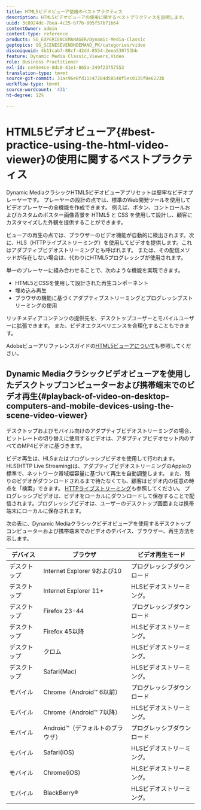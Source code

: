 ```yaml
---
title: HTML5ビデオビューア使用のベストプラクティス
description: HTML5ビデオビューアの使用に関するベストプラクティスを説明します。
uuid: 3c8924dc-7bea-4c25-b77b-005f57b71b64
contentOwner: admin
content-type: reference
products: SG_EXPERIENCEMANAGER/Dynamic-Media-Classic
geptopics: SG_SCENESEVENONDEMAND_PK/categories/video
discoiquuid: 4b11cab7-88cf-42dd-8554-2eea530753bb
feature: Dynamic Media Classic,Viewers,Video
role: Business Practitioner
exl-id: ce49e4ce-8dc0-41e1-865a-249f23757553
translation-type: tm+mt
source-git-commit: 31ac96e6fd11c47284d58540f5ec0135f0e6223b
workflow-type: tm+mt
source-wordcount: '431'
ht-degree: 12%

---
```


# HTML5ビデオビューア{#best-practice-using-the-html-video-viewer}の使用に関するベストプラクティス

Dynamic MediaクラシックHTML5ビデオビューアプリセットは堅牢なビデオプレーヤーです。 プレーヤーの設計の点では、標準のWeb開発ツールを使用してビデオプレーヤーの全機能を作成できます。 例えば、ボタン、コントロールおよびカスタムのポスター画像背景を HTML5 と CSS を使用して設計し、顧客にカスタマイズした外観を提供することができます。

ビューアの再生の点では、ブラウザーのビデオ機能が自動的に検出されます。次に、HLS（HTTPライブストリーミング）を使用してビデオを提供します。これはアダプティブビデオストリーミングとも呼ばれます。 または、その配信メソッドが存在しない場合は、代わりにHTML5プログレッシブが使用されます。

単一のプレーヤーに組み合わせることで、次のような機能を実現できます。

* HTML5とCSSを使用して設計された再生コンポーネント
* 埋め込み再生
* ブラウザの機能に基づくアダプティブストリーミングとプログレッシブストリーミングの使用

リッチメディアコンテンツの提供先を、デスクトップユーザーとモバイルユーザーに拡張できます。 また、ビデオエクスペリエンスを合理化することもできます。

Adobeビューアリファレンスガイドの[HTML5ビューアについて](https://experienceleague.adobe.com/docs/dynamic-media-developer-resources/library/viewers-for-aem-assets-only/c-html5-aem-asset-viewers.html?lang=en#viewers-for-aem-assets-only)も参照してください。

## Dynamic Mediaクラシックビデオビューアを使用したデスクトップコンピューターおよび携帯端末でのビデオ再生{#playback-of-video-on-desktop-computers-and-mobile-devices-using-the-scene-video-viewer}

デスクトップおよびモバイル向けのアダプティブビデオストリーミングの場合、ビットレートの切り替えに使用するビデオは、アダプティブビデオセット内のすべてのMP4ビデオに基づきます。

ビデオ再生は、HLSまたはプログレッシブビデオを使用して行われます。 HLS(HTTP Live Streaming)は、アダプティブビデオストリーミングのAppleの標準で、ネットワーク帯域幅容量に基づいて再生を自動調整します。 また、残りのビデオがダウンロードされるまで待たなくても、顧客はビデオ内の任意の時点を「検索」できます。 [HTTPライブストリーミング](https://developer.apple.com/streaming/)も参照してください。 プログレッシブビデオは、ビデオをローカルにダウンロードして保存することで配信されます。プログレッシブビデオは、ユーザーのデスクトップ画面または携帯端末にローカルに保存されます。

次の表に、Dynamic Mediaクラシックビデオビューアを使用するデスクトップコンピューターおよび携帯端末でのビデオのデバイス、ブラウザー、再生方法を示します。

| デバイス | ブラウザ | ビデオ再生モード |
|--- |--- |--- |
| デスクトップ | Internet Explorer 9および10 | プログレッシブダウンロード |
| デスクトップ | Internet Explorer 11+ | HLSビデオストリーミング。 |
| デスクトップ | Firefox 23-44 | プログレッシブダウンロード |
| デスクトップ | Firefox 45以降 | HLSビデオストリーミング。 |
| デスクトップ | クロム | HLSビデオストリーミング。 |
| デスクトップ | Safari(Mac) | HLSビデオストリーミング。 |
| モバイル | Chrome（Android™ 6以前） | プログレッシブダウンロード |
| モバイル | Chrome（Android™ 7以降） | HLSビデオストリーミング。 |
| モバイル | Android™（デフォルトのブラウザ） | プログレッシブダウンロード |
| モバイル | Safari(iOS) | HLSビデオストリーミング。 |
| モバイル | Chrome(iOS) | HLSビデオストリーミング。 |
| モバイル | BlackBerry® | HLSビデオストリーミング。 |
